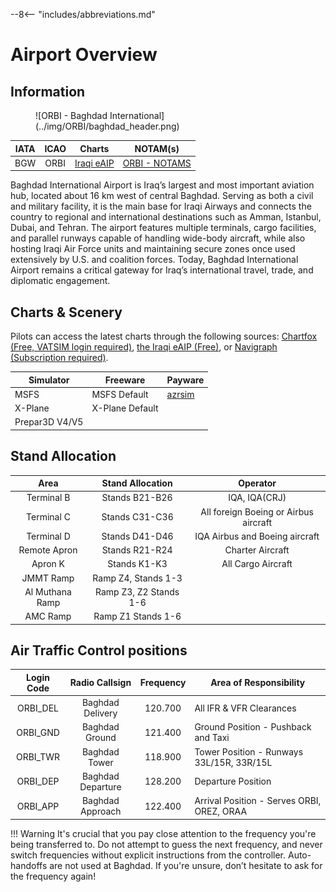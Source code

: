 
--8<-- "includes/abbreviations.md"

# Airport Overview
## Information

<figure markdown>
![ORBI - Baghdad International](../img/ORBI/baghdad_header.png)
</figure>

| IATA | ICAO | Charts | NOTAM(s) |
|:----:|:----:|:------:|:----------:|
| BGW  | ORBI | [Iraqi eAIP](https://www.icaa.gov.iq/?article=128)       |  [ORBI - NOTAMS](https://notamify.com/notams/ORBI)         |

Baghdad International Airport is Iraq’s largest and most important aviation hub, located about 16 km west of central Baghdad. Serving as both a civil and military facility, it is the main base for Iraqi Airways and connects the country to regional and international destinations such as Amman, Istanbul, Dubai, and Tehran. The airport features multiple terminals, cargo facilities, and parallel runways capable of handling wide-body aircraft, while also hosting Iraqi Air Force units and maintaining secure zones once used extensively by U.S. and coalition forces. Today, Baghdad International Airport remains a critical gateway for Iraq’s international travel, trade, and diplomatic engagement.

## Charts & Scenery
Pilots can access the latest charts through the following sources: [Chartfox (Free, VATSIM login required)](https://chartfox.org/), [the Iraqi eAIP (Free)](https://www.icaa.gov.iq/?article=128), or [Navigraph (Subscription required)](https://navigraph.com/). 

| Simulator      | Freeware                    | Payware                            |
|----------------|-----------------------------|------------------------------------|
| MSFS           | MSFS Default                |[azrsim](https://inibuilds.com/products/azrsim-baghdad-orbi-msfs?srsltid=AfmBOormQCmzUzlW-2GE4XPkZpijyOHrRbU46UXVHe1K6wryfeh-J0Ef)
| X-Plane        | X-Plane Default             |                                |
| Prepar3D V4/V5 |                             |                                   |



## Stand Allocation

|       Area       |   Stand Allocation   |        Operator                                                     |
|:----------------:|:--------------------:|:-----------------------------------------------------------------------------------------------------------------:|
| Terminal B       |   Stands B21-B26     | IQA, IQA(CRJ)                                                                                                |
| Terminal C       |   Stands C31-C36     | All foreign Boeing or Airbus aircraft                                         |
| Terminal D       |   Stands D41-D46     | IQA Airbus and Boeing aircraft                                                                                  |
| Remote Apron     |   Stands R21-R24     | Charter Aircraft                                                                          |
| Apron K          |   Stands K1-K3       |  All Cargo Aircraft   |
| JMMT Ramp        | Ramp Z4, Stands 1-3  |     |
| Al Muthana Ramp  |Ramp Z3, Z2 Stands 1-6|     |
|     AMC Ramp     |Ramp Z1 Stands 1-6    |     |

## Air Traffic Control positions
| Login Code |  Radio Callsign  | Frequency | Area of Responsibility                                            |
|:----------:|:----------------:|:---------:|-------------------------------------------------------------------|
| ORBI_DEL   | Baghdad Delivery | 120.700   |  All IFR & VFR Clearances                                        |
| ORBI_GND   | Baghdad Ground   | 121.400   |  Ground Position - Pushback and Taxi                             |
| ORBI_TWR   | Baghdad Tower    | 118.900   |  Tower Position - Runways 33L/15R, 33R/15L                       |
| ORBI_DEP   | Baghdad Departure| 128.200   |  Departure Position                                              |
| ORBI_APP   | Baghdad Approach | 122.400   |  Arrival Position - Serves ORBI, OREZ, ORAA                      |

!!! Warning
    It's crucial that you pay close attention to the frequency you're being transferred to. Do not attempt to guess the next frequency, and never switch frequencies without explicit instructions from the controller. Auto-handoffs are not used at Baghdad. If you're unsure, don’t hesitate to ask for the frequency again!


